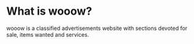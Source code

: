 # What is wooow?
wooow is a classified advertisements website with sections devoted for sale, items wanted and services.
